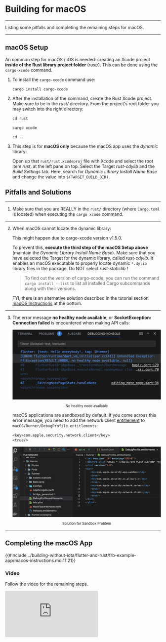 # Building for macOS

---

Listing some pitfalls and completing the remaining steps for macOS.

---

## macOS Setup

An common step for macOS / iOS is needed: creating an Xcode project **inside of the Rust library project folder** (_rust/_). This can be done using the `cargo-xcode` command.

1. To install the `cargo-xcode` command use:

   ```
   cargo install cargo-xcode
   ```

2. After the installation of the command, create the Rust Xcode project. Make sure to be in the _rust/_ directory. From the project's root folder you may switch into the right directory:

   ```
   cd rust
   ```

   ```
   cargo xcode
   ```

   ```
   cd ..
   ```

3. This step is for **macOS only** because the macOS app uses the _dynamic_ library:

   Open up that `rust/rust.xcodeproj` file with Xcode and select the root item _rust_, at the left pane on top.
   Select the Target _rust-cdylib_ and the _Build Settings_ tab. Here, search for _Dynamic Library Install Name Base_ and change the value into `$(TARGET_BUILD_DIR)`.

## Pitfalls and Solutions

---

1. Make sure that you are REALLY in the `rust/` directory (where `Cargo.toml` is located) when executing the `cargo xcode` command.

---

2. When macOS cannot locate the dynamic library:

   This might happen due to cargo-xcode version v1.5.0.

   To prevent this, **execute the third step of the macOS Setup above** (maintain the _Dynamic Library Install Name Base_). Make sure that you have selected the Target for the dynamic library, called _rust-cdylib_. It enables an macOS executable to properly locate dynamic `*.dylib` library files in the package. Do NOT select _rust-staticlib_ !

   > To find out the version of cargo-xcode, you can run the command
   > `cargo install --list`
   > to list all installed Cargo subcommands along with their versions.

   FYI, there is an alternative solution described in the tutorial section [macOS Instructions](../building-without-iota/flutter-and-rust/frb-example-app/macos-instructions.md) at the bottom.

---

3. The error message **no healthy node available**, or **SocketException: Connection failed** is encountered when making API calls:

   <figure style="margin:0;"><img src="../assets/macos_instructions/macos-pitfall-2.png" alt="no healthy node available"><figcaption style="font-size: 0.8em;text-align:center;"><p>No healthy node available</p></figcaption></figure>

   macOS applications are sandboxed by default. If you come across this error message, you need to add the network.client [entitlement](https://docs.flutter.dev/platform-integration/macos/building#entitlements-and-the-app-sandbox) to `macOS/Runner/DebugProfile.entitlements`:

   ```
   <key>com.apple.security.network.client</key>
   <true/>
   ```

   <figure style="margin:0;"><img src="../assets/macos_instructions/macos-pitfall-1.png" alt="network.client entitlement"><figcaption style="font-size: 0.8em;text-align:center;"><p>Solution for Sandbox Problem</p></figcaption></figure>

---

## Completing the macOS App

{{#include ../building-without-iota/flutter-and-rust/frb-example-app/macos-instructions.md:11:21}}

### Video

Follow the video for the remaining steps.

<iframe 
    class="video"  
    src="https://www.youtube.com/embed/t13Ya6jPCNw" 
    title="Building a Simple App for SHIMMER - finalize the MACOS part" 
    frameborder="0" 
    allow="accelerometer; autoplay; clipboard-write; encrypted-media; gyroscope; picture-in-picture; web-share" 
    allowfullscreen>
</iframe>
